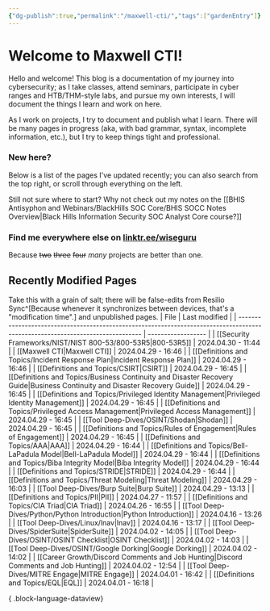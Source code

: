 ```yaml
---
{"dg-publish":true,"permalink":"/maxwell-cti/","tags":["gardenEntry"]}
---
```


# Welcome to Maxwell CTI!

Hello and welcome! This blog is a documentation of my journey into cybersecurity; as I take classes, attend seminars, participate in cyber ranges and HTB/THM-style labs, and pursue my own interests, I will document the things I learn and work on here.

As I work on projects, I try to document and publish what I learn. There will be many pages in progress (aka, with bad grammar, syntax, incomplete information, etc.), but I try to keep things tight and professional.

### New here?
Below is a list of the pages I've updated recently; you can also search from the top right, or scroll through everything on the left.

Still not sure where to start? Why not check out my notes on the [[BHIS Antisyphon and Webinars/BlackHills SOC Core/BHIS SOCC Notes Overview\|Black Hills Information Security SOC Analyst Core course?]] 


### Find me everywhere else on [linktr.ee/wiseguru](https://linktr.ee/wiseguru)
Because ~~two~~ ~~three~~ ~~four~~ *many* projects are better than one.


## Recently Modified Pages
Take this with a grain of salt; there will be false-edits from Resilio Sync^[Because whenever it synchronizes between devices, that's a "modification time".] and unpublished pages.
| File                                                                                                                           | Last modified      |
| ------------------------------------------------------------------------------------------------------------------------------ | ------------------ |
| [[Security Frameworks/NIST/NIST 800-53/800-53R5\|800-53R5]]                                                                 | 2024.04.30 - 11:44 |
| [[Maxwell CTI\|Maxwell CTI]]                                                                                                | 2024.04.29 - 16:46 |
| [[Definitions and Topics/Incident Response Plan\|Incident Response Plan]]                                                   | 2024.04.29 - 16:46 |
| [[Definitions and Topics/CSIRT\|CSIRT]]                                                                                     | 2024.04.29 - 16:45 |
| [[Definitions and Topics/Business Continuity and Disaster Recovery Guide\|Business Continuity and Disaster Recovery Guide]] | 2024.04.29 - 16:45 |
| [[Definitions and Topics/Privileged Identity Management\|Privileged Identity Management]]                                   | 2024.04.29 - 16:45 |
| [[Definitions and Topics/Privileged Access Management\|Privileged Access Management]]                                       | 2024.04.29 - 16:45 |
| [[Tool Deep-Dives/OSINT/Shodan\|Shodan]]                                                                                    | 2024.04.29 - 16:45 |
| [[Definitions and Topics/Rules of Engagement\|Rules of Engagement]]                                                         | 2024.04.29 - 16:45 |
| [[Definitions and Topics/AAA\|AAA]]                                                                                         | 2024.04.29 - 16:44 |
| [[Definitions and Topics/Bell-LaPadula Model\|Bell-LaPadula Model]]                                                         | 2024.04.29 - 16:44 |
| [[Definitions and Topics/Biba Integrity Model\|Biba Integrity Model]]                                                       | 2024.04.29 - 16:44 |
| [[Definitions and Topics/STRIDE\|STRIDE]]                                                                                   | 2024.04.29 - 16:44 |
| [[Definitions and Topics/Threat Modeling\|Threat Modeling]]                                                                 | 2024.04.29 - 16:03 |
| [[Tool Deep-Dives/Burp Suite\|Burp Suite]]                                                                                  | 2024.04.29 - 13:13 |
| [[Definitions and Topics/PII\|PII]]                                                                                         | 2024.04.27 - 11:57 |
| [[Definitions and Topics/CIA Triad\|CIA Triad]]                                                                             | 2024.04.26 - 16:55 |
| [[Tool Deep-Dives/Python/Python Introduction\|Python Introduction]]                                                         | 2024.04.16 - 13:26 |
| [[Tool Deep-Dives/Linux/lnav\|lnav]]                                                                                        | 2024.04.16 - 13:17 |
| [[Tool Deep-Dives/SpiderSuite\|SpiderSuite]]                                                                                | 2024.04.02 - 14:05 |
| [[Tool Deep-Dives/OSINT/OSINT Checklist\|OSINT Checklist]]                                                                  | 2024.04.02 - 14:03 |
| [[Tool Deep-Dives/OSINT/Google Dorking\|Google Dorking]]                                                                    | 2024.04.02 - 14:02 |
| [[Career Growth/Discord Comments and Job Hunting\|Discord Comments and Job Hunting]]                                        | 2024.04.02 - 12:54 |
| [[Tool Deep-Dives/MITRE Engage\|MITRE Engage]]                                                                              | 2024.04.01 - 16:42 |
| [[Definitions and Topics/EQL\|EQL]]                                                                                         | 2024.04.01 - 16:18 |

{ .block-language-dataview}